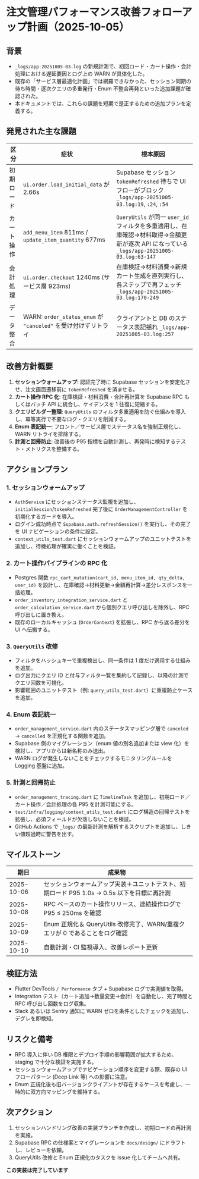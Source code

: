# 注文管理パフォーマンス改善フォローアップ計画（2025-10-05）

## 背景
- `_logs/app-20251005-03.log` の新規計測で、初回ロード・カート操作・会計処理における遅延要因とログ上の WARN が具体化した。
- 既存の「サービス層最適化計画」では網羅できなかった、セッション同期の待ち時間・逐次クエリの多重発行・Enum 不整合再発といった追加課題が確認された。
- 本ドキュメントでは、これらの課題を短期で是正するための追加プランを定義する。

## 発見された主な課題
| 区分 | 症状 | 根本原因 |
| --- | --- | --- |
| 初期ロード | `ui.order.load_initial_data` が 2.66s | Supabase セッション `tokenRefreshed` 待ちで UI フローがブロック `_logs/app-20251005-03.log:19`, `:24`, `:54` |
| カート操作 | `add_menu_item` 811ms / `update_item_quantity` 677ms | `QueryUtils` が同一 `user_id` フィルタを多重適用し、在庫確認→材料取得→金額更新が逐次 API になっている `_logs/app-20251005-03.log:63-147` |
| 会計処理 | `ui.order.checkout` 1240ms (サービス層 923ms) | 在庫検証→材料消費→新規カート生成を直列実行し、各ステップで再フェッチ `_logs/app-20251005-03.log:170-249` |
| データ整合 | WARN: `order_status_enum` が `"canceled"` を受け付けずリトライ | クライアントと DB のステータス表記揺れ `_logs/app-20251005-03.log:257` |

## 改善方針概要
1. **セッションウォームアップ**: 認証完了時に Supabase セッションを安定化させ、注文画面遷移前に `tokenRefreshed` を済ませる。
2. **カート操作 RPC 化**: 在庫検証・材料消費・合計再計算を Supabase RPC もしくはバッチ API に統合し、ケイデンスを 1 往復に短縮する。
3. **クエリビルダー整理**: `QueryUtils` のフィルタ多重適用を防ぐ仕組みを導入し、冪等実行で不要なログ・クエリを削減する。
4. **Enum 表記統一**: フロント／サービス層でステータス名を強制正規化し、WARN リトライを排除する。
5. **計測と回帰防止**: 改善後の P95 指標を自動計測し、再発時に検知するテスト・メトリクスを整備する。

## アクションプラン

### 1. セッションウォームアップ
- `AuthService` にセッションステータス監視を追加し、`initialSession`/`tokenRefreshed` 完了後に `OrderManagementController` を初期化するガードを導入。
- ログイン成功時点で `Supabase.auth.refreshSession()` を実行し、その完了を UI ナビゲーションの条件に設定。
- `context_utils_test.dart` にセッションウォームアップのユニットテストを追加し、待機処理が確実に働くことを検証。

### 2. カート操作パイプラインの RPC 化
- Postgres 関数 `rpc_cart_mutation(cart_id, menu_item_id, qty_delta, user_id)` を設計し、在庫確認→材料更新→金額再計算→差分レスポンスを一括処理。
- `order_inventory_integration_service.dart` と `order_calculation_service.dart` から個別クエリ呼び出しを除外し、RPC 呼び出しに置き換え。
- 既存のローカルキャッシュ (`OrderContext`) を拡張し、RPC から返る差分を UI へ伝搬する。

### 3. `QueryUtils` 改修
- フィルタをハッシュキーで重複検出し、同一条件は 1 度だけ適用する仕組みを追加。
- ログ出力にクエリ ID と付与フィルタ一覧を集約して記録し、以降の計測でクエリ回数を可視化。
- 影響範囲のユニットテスト（例: `query_utils_test.dart`）に重複防止ケースを追加。

### 4. Enum 表記統一
- `order_management_service.dart` 内のステータスマッピング層で `canceled` → `cancelled` を正規化する関数を追加。
- Supabase 側のマイグレーション（enum 値の別名追加または view 化）を検討し、アプリからは新名称のみ送出。
- WARN ログが発生しないことをチェックするモニタリングルールを Logging 基盤に追加。

### 5. 計測と回帰防止
- `order_management_tracing.dart` に `TimelineTask` を追加し、初期ロード／カート操作／会計処理の各 P95 を計測可能にする。
- `test/infra/logging/context_utils_test.dart` にログ構造の回帰テストを拡張し、必須フィールドが欠落しないことを検証。
- GitHub Actions で `_logs/` の最新計測を解析するスクリプトを追加し、しきい値超過時に警告を出す。

## マイルストーン
| 期日 | 成果物 |
| --- | --- |
| 2025-10-06 | セッションウォームアップ実装＋ユニットテスト、初期ロード P95 1.0s → 0.5s 以下を目標に再計測 |
| 2025-10-08 | RPC ベースのカート操作リリース、連続操作ログで P95 ≤ 250ms を確認 |
| 2025-10-09 | Enum 正規化＆ QueryUtils 改修完了、WARN/重複クエリが 0 であることをログ確認 |
| 2025-10-10 | 自動計測・CI 監視導入、改善レポート更新 |

## 検証方法
- Flutter DevTools `/ Performance` タブ + Supabase ログで実測値を取得。
- Integration テスト（カート追加→数量変更→会計）を自動化し、完了時間と RPC 呼び出し回数をログ収集。
- Slack あるいは Sentry 通知に WARN ゼロを条件としたチェックを追加し、デグレを即検知。

## リスクと備考
- RPC 導入に伴い DB 権限とデプロイ手順の影響範囲が拡大するため、 staging で十分な検証を実施する。
- セッションウォームアップでナビゲーション順序を変更する際、既存の UI フローパターン (Deep Link 等) への影響に注意。
- Enum 正規化後も旧バージョンクライアントが存在するケースを考慮し、一時的に双方向マッピングを維持する。

## 次アクション
1. セッションハンドリング改善の実装ブランチを作成し、初期ロードの再計測を実施。
2. Supabase RPC の仕様案とマイグレーションを `docs/design/` にドラフトし、レビューを依頼。
3. QueryUtils 改修と Enum 正規化のタスクを issue 化してチームへ共有。

**この実装は完了しています**